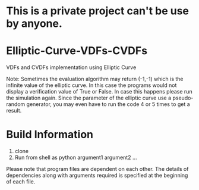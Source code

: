 # This is a private project can't be use by anyone.

# Elliptic-Curve-VDFs-CVDFs
VDFs and CVDFs implementation using Elliptic Curve

Note: Sometimes the evaluation algorithm may return (-1,-1) which is the infinite value of the elliptic curve. In this case the programs would not display a verification value of True or False. In case this happens please run the simulation again. Since the parameter of the elliptic curve use a pseudo-random generator, you may even have to run the code 4 or 5 times to get a result.

# Build Information
1. clone
2. Run from shell as python <program name> argument1 argument2 ...

Please note that program files are dependent on each other. The details of dependencies along with arguments required is specified at the beginning of each file.
